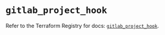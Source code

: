 # `gitlab_project_hook`

Refer to the Terraform Registry for docs: [`gitlab_project_hook`](https://registry.terraform.io/providers/gitlabhq/gitlab/17.10.0/docs/resources/project_hook).
